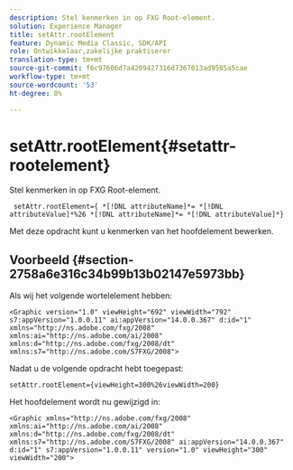 ```yaml
---
description: Stel kenmerken in op FXG Root-element.
solution: Experience Manager
title: setAttr.rootElement
feature: Dynamic Media Classic, SDK/API
role: Ontwikkelaar,zakelijke praktiserer
translation-type: tm+mt
source-git-commit: f6c97606d7a4209427316d7367013ad9585a5cae
workflow-type: tm+mt
source-wordcount: '53'
ht-degree: 0%

---
```



# setAttr.rootElement{#setattr-rootelement}

Stel kenmerken in op FXG Root-element.

` setAttr.rootElement={ *[!DNL attributeName]*= *[!DNL attributeValue]*%26 *[!DNL attributeName]*= *[!DNL attributeValue]*}`

Met deze opdracht kunt u kenmerken van het hoofdelement bewerken.

## Voorbeeld {#section-2758a6e316c34b99b13b02147e5973bb}

Als wij het volgende wortelelement hebben:

`<Graphic version="1.0" viewHeight="692" viewWidth="792" s7:appVersion="1.0.0.11" ai:appVersion="14.0.0.367" d:id="1" xmlns="http://ns.adobe.com/fxg/2008" xmlns:ai="http://ns.adobe.com/ai/2008" xmlns:d="http://ns.adobe.com/fxg/2008/dt" xmlns:s7="http://ns.adobe.com/S7FXG/2008">`

Nadat u de volgende opdracht hebt toegepast:

`setAttr.rootElement={viewHeight=300%26viewWidth=200}`

Het hoofdelement wordt nu gewijzigd in:

`<Graphic xmlns="http://ns.adobe.com/fxg/2008" xmlns:ai="http://ns.adobe.com/ai/2008" xmlns:d="http://ns.adobe.com/fxg/2008/dt" xmlns:s7="http://ns.adobe.com/S7FXG/2008" ai:appVersion="14.0.0.367" d:id="1" s7:appVersion="1.0.0.11" version="1.0" viewHeight="300" viewWidth="200">`
